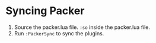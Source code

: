# Syncing Packer
1. Source the packer.lua file. `:so` inside the packer.lua file.
2. Run `:PackerSync` to sync the plugins.
